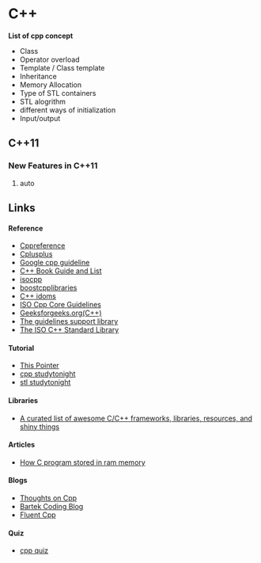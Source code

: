 # C++

**List of cpp concept**

* Class
* Operator overload
* Template / Class template
* Inheritance
* Memory Allocation
* Type of STL containers
* STL alogrithm
* different ways of initialization
* Input/output

## C++11

### New Features in C++11

1. auto

## Links

#### Reference

* [Cppreference](https://en.cppreference.com/w/)
* [Cplusplus](http://www.cplusplus.com/)
* [Google cpp guideline](https://google.github.io/styleguide/cppguide.html) 
* [C++ Book Guide and List](https://stackoverflow.com/questions/388242/the-definitive-c-book-guide-and-list)
* [isocpp](https://isocpp.org/)
* [boostcpplibraries](https://theboostcpplibraries.com/)
* [C++ idoms](https://en.wikibooks.org/wiki/More_C%2B%2B_Idioms)
* [ISO Cpp Core Guidelines](http://isocpp.github.io/CppCoreGuidelines/CppCoreGuidelines)
* [Geeksforgeeks.org\(C++\)](https://www.geeksforgeeks.org/c-plus-plus/)
* [The guidelines support library](https://github.com/isocpp/CppCoreGuidelines/blob/master/CppCoreGuidelines.md#S-gsl)
* [The ISO C++ Standard Library](https://github.com/isocpp/CppCoreGuidelines/blob/master/CppCoreGuidelines.md#S-stdlib)



#### Tutorial 

* [This Pointer](https://thispointer.com/c11-tutorial/)
* [cpp studytonight](https://www.studytonight.com/cpp/)
* [stl studytonight](https://www.studytonight.com/cpp/stl/)

#### Libraries

* [A curated list of awesome C/C++ frameworks, libraries, resources, and shiny things](https://cpp.libhunt.com/)

#### Articles

* [How C program stored in ram memory](https://dev.to/visheshpatel/how-c-program-stored-in-ram-memory-3773)

#### Blogs

* [Thoughts on Cpp](https://thoughts-on-cpp.com/)
* [Bartek Coding Blog](https://www.bfilipek.com/)
* [Fluent Cpp](http://www.fluentcpp.com)

#### Quiz

* [cpp quiz](http://cppquiz.org/)



